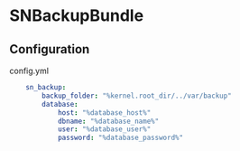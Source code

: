# SNBackupBundle

## Configuration

config.yml

```yaml
    sn_backup:
        backup_folder: "%kernel.root_dir/../var/backup"
        database:
            host: "%database_host%"
            dbname: "%database_name%"
            user: "%database_user%"
            password: "%database_password%"
```